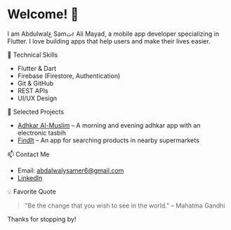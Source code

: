 # Welcome! 👋

I am Abdulwalغ Samثr Ali Mayad, a mobile app developer specializing in Flutter. I love building apps that help users and make their lives easier.


 🔧 Technical Skills

* Flutter & Dart
* Firebase (Firestore, Authentication)
* Git & GitHub
* REST APIs
* UI/UX Design

🚀 Selected Projects

* [Adhkar Al-Muslim](https://github.com/Abody-Aho/moselem) – A morning and evening adhkar app with an electronic tasbih
* [FindIt](https://github.com/Abody-Aho/findit-app) – An app for searching products in nearby supermarkets

📫 Contact Me

* Email: [abdalwalysamer6@gmail.com](mailto:abdalwalysamer6@gmail.com)
* [LinkedIn](https://linkedin.com/in/yourprofile)

💡 Favorite Quote

> "Be the change that you wish to see in the world." – Mahatma Gandhi

Thanks for stopping by!
